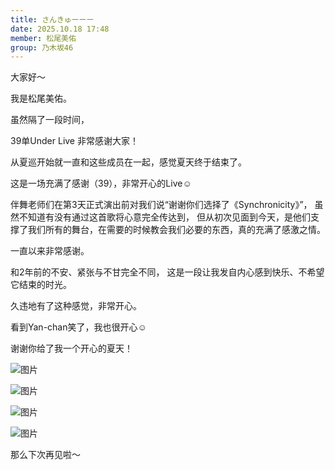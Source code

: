 ```yaml
---
title: さんきゅーーー
date: 2025.10.18 17:48
member: 松尾美佑
group: 乃木坂46
---
```


大家好〜

我是松尾美佑。




虽然隔了一段时间，

39单Under Live
非常感谢大家！



从夏巡开始就一直和这些成员在一起，感觉夏天终于结束了。

这是一场充满了感谢（39），非常开心的Live☺︎︎︎︎




伴舞老师们在第3天正式演出前对我们说“谢谢你们选择了《Synchronicity》”，
虽然不知道有没有通过这首歌将心意完全传达到，
但从初次见面到今天，是他们支撑了我们所有的舞台，在需要的时候教会我们必要的东西，真的充满了感激之情。

一直以来非常感谢。

和2年前的不安、紧张与不甘完全不同，
这是一段让我发自内心感到快乐、不希望它结束的时光。

久违地有了这种感觉，非常开心。





看到Yan-chan笑了，我也很开心☺︎︎︎︎

谢谢你给了我一个开心的夏天！




![图片](https://www.nogizaka46.com/files/46/diary/n46/MEMBER/moblog/202510/mobLJn5di.jpg)

![图片](https://www.nogizaka46.com/files/46/diary/n46/MEMBER/moblog/202510/mobLAr9cz.jpg)

![图片](https://www.nogizaka46.com/files/46/diary/n46/MEMBER/moblog/202510/mobaDWhgp.jpg)

![图片](https://www.nogizaka46.com/files/46/diary/n46/MEMBER/moblog/202510/mobwcul0U.jpg)



那么下次再见啦〜